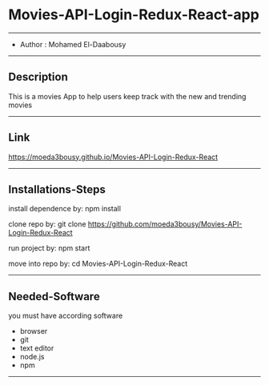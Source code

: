 # Movies-API-Login-Redux-React-app

----------------

- Author : Mohamed El-Daabousy

---------------

## Description
This is a movies App to help users keep track with the new and trending movies

------------------------

## Link
https://moeda3bousy.github.io/Movies-API-Login-Redux-React

---------------------

## Installations-Steps
install dependence by: npm install

clone repo by: git clone https://github.com/moeda3bousy/Movies-API-Login-Redux-React

run project by: npm start

move into repo by: cd Movies-API-Login-Redux-React

---------------------

## Needed-Software 
you must have according software
- browser
- git 
- text editor
- node.js
- npm

---------------------

